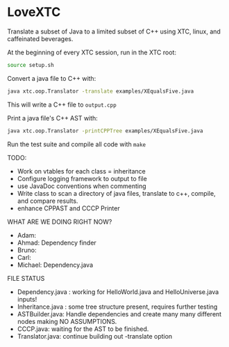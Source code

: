 LoveXTC
==============
Translate a subset of Java to a limited subset of C++ using XTC, linux, and caffeinated beverages.

At the beginning of every XTC session, run in the XTC root:
```sh
source setup.sh
```

Convert a java file to C++ with:
```sh
java xtc.oop.Translator -translate examples/XEqualsFive.java
```
This will write a C++ file to ```output.cpp```

Print a java file's C++ AST with:
```sh
java xtc.oop.Translator -printCPPTree examples/XEqualsFive.java
```

Run the test suite and compile all code with ```make```

TODO:

* Work on vtables for each class = inheritance
* Configure logging framework to output to file
* use JavaDoc conventions when commenting
* Write class to scan a directory of java files, translate to c++, compile, and compare results.
* enhance CPPAST and CCCP Printer

WHAT ARE WE DOING RIGHT NOW?
* Adam:
* Ahmad: Dependency finder
* Bruno:
* Carl:
* Michael: Dependency.java

FILE STATUS
* Dependency.java : working for HelloWorld.java and HelloUniverse.java inputs!
* Inheritance.java : some tree structure present, requires further testing
* ASTBuilder.java: Handle dependencies and create many many different nodes making NO ASSUMPTIONS.
* CCCP.java: waiting for the AST to be finished.
* Translator.java: continue building out -translate option
